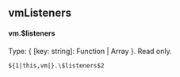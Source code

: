 ## vmListeners
#### vm.$listeners
Type: { [key: string]: Function | Array<Function> }. Read only.
```
${1|this,vm|}.\$listeners$2
```